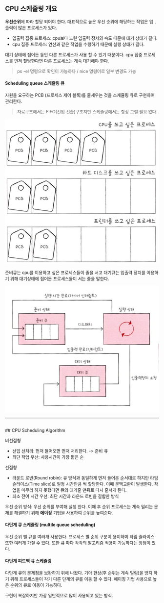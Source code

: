 
## CPU 스케줄링 개요

**우선순위**에 따라 할당 되어야 한다.
대표적으로 높은 우선 순위에 해당하는 작업은 입﹒출력이 많은 프로세스가 있다.

- 입출력 집중 프로세스: cpu보다 느린 입출력 장치의 속도 때문에 대기 상태가 길다.
- cpu 집중 프로세스: 연산과 같은 작업을 수행하기 때문에 실행 상태가 길다.

대기 상태에 접어든 동안 다른 프로세스가 사용 할 수 있기 때문이다.
cpu 집중 프로세스를 먼저 할당한다면 다른 프로세스는 계속 대기해야 한다.


> ps -el 명령으로 확인이 가능하다 / nice 명령어로 일부 변경도 가능

#### Scheduling queue 스케쥴링 큐

자원을 요구하는 PCB (프로세스 제어 블록)를 줄세우는 것을 스케쥴링 큐로 구현하여 관리한다.

> 자료구조에서는 FIFO(선입 선출)구조지만 스케쥴링에서는 항상 그럴 필요 없다.



![?sdfsdf](img/pcb.png)


준비큐는 cpu를 이용하고 싶은 프로세스들이 줄을 서고 대기큐는 입출력 장치를 이용하기 위해 대기상태에 접어든 프로세스들이 서는 줄을 말한다.


![](img/Pasted%20image%2020240412112902.png)

---
<br>
## CPU Scheduling Algorithm

비선점형
- 선입 선처리: 먼저 들어오면 먼저 처리한다. -> 준비 큐
- 최단 작업 우선: 사용시간이 가장 짧은 순

선점형
- 라운드 로빈(Round robin): 큐 방식과 동일하게 먼저 들어온 순서대로 하지만 타임슬라이스(Time slice)로 일정 시간만큼 씩 할당한다. 이때 문맥교환이 발생한다. 작업을 마무리 하지 못했다면 큐의 대기줄 맨뒤로 다시 줄서게 된다.
- 최소 잔여 시간 우선: 최단 시간과 라운드 로빈을 결합한 방식

우선 순위 방식: 우선 순위를 부여해 실행 한다. 이때 후 순위 프로세스는 계속 밀리는 문제를 해결하기 위해 **에이징** 기법을 사용하여 순위를 높여준다.


#### 다단계 큐 스케줄링 (multile queue scheduling)

우선 순위 별 큐를 여러개 사용한다. 프로세스 별 순위 구분이 용이하며 타임 슬라이스 또한 여러개 가질 수 있다. 또한 큐 마다 각각의 알고리즘 적용이 가능하다는 장점이 있다.

#### 다단계 피드백 큐 스케줄링

다단계 큐의 문제점을 보완하기 위해 나왔다. 기아 현상(후 순위는 계속 밀림)을 방지 하기 위해 프로세스들이 각기 다른 단계의 큐를 이동 할 수 있다. 에이징 기법 사용으로 높은 순위의 큐로 이동이 가능하다.

구현이 복잡하지만 가장 일반적으로 많이 사용되고 있는 방식.
